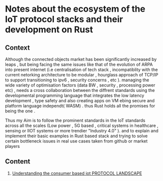 # Notes  about the ecosystem of the IoT protocol stacks  and their development on Rust

## Context 

Although the  connected objects market has been significantly increased by leaps , but being facing the same issues like that of the evolution of ARPA  into present internet (i.e centralisation of tech stack , incompatiblity with the current  netorking architecture to be modular ,   hourglass approach of TCP/IP to support transitioning to ipv6 , security concerns ,  etc ). managing the wide variety of optimisation factors (data BW , security , processing power etc) , needs a cross  collaboration between the diffrent  standards using the developmental programming language that  integrates the  low latency development , type safety and also creating  apps on VM ebing secure and platform language independt( WASM) . thus Rust holds all the promises for being the one .


Thus my Aim is to follow the  prominent standards in the IoT standards across all the scales (Low power , 5G based , critical systems in healthcare , sensing or IIOT systems or more trendier "Industry 4.0" ). and to  explain and  implement their basic examples in Rust based stack and trying to solve certain bottleneck issues in real use cases taken from  github or market players 



## Content 
1. [Understanding the consumer based iot PROTOCOL LANDSCAPE]()








